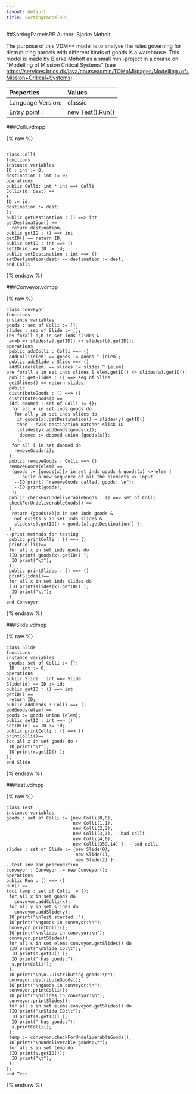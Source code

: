 ```yaml
---
layout: default
title: SortingParcelsPP
---
```


##SortingParcelsPP
Author: Bjarke Møholt


﻿The purpose of this VDM++ model is to analyse the rules governing for
distrubuting parcels with different kinds of goods is a
warehouse. This model is made by Bjarke Møholt as a small mini-project
in a course on "Modelling of Mission Critical Systems" (see
https://services.brics.dk/java/courseadmin/TOMoMi/pages/Modelling+of+Mission+Critical+Systems).


| Properties | Values          |
| :------------ | :---------- |
|Language Version:| classic|
|Entry point     :| new Test().Run()|


###Colli.vdmpp

{% raw %}
~~~

class Colli
functions
instance variables
ID : int := 0;destination : int := 0;
operations
public Colli: int * int ==> ColliColli(id, dest) ==(ID := id;destination := dest;);
public getDestination : () ==> intgetDestination() ==  return destination;
public getID : () ==> intgetID() == return ID;
public setID : int ==> ()setID(id) == ID := id;
public setDestination : int ==> ()setDestination(dest) == destination := dest;
end Colli
~~~
{% endraw %}

###Conveyor.vdmpp

{% raw %}
~~~
class Conveyor
functions
instance variablesgoods : seq of Colli := [];slides : seq of Slide := [];inv forall a,b in set inds slides &  a<>b => slides(a).getID() <> slides(b).getID();
operations
 public addColli : Colli ==> () addColli(elem) == goods := goods ^ [elem];
 public addSlide : Slide ==> () addSlide(elem) == slides := slides ^ [elem]pre forall a in set inds slides & elem.getID() <> slides(a).getID();
 public getSlides : () ==> seq of Slide getSlides() == return slides;
 public distributeGoods : () ==> () distributeGoods() == (dcl doomed : set of Colli := {};  for all x in set inds goods do    for all y in set inds slides do     if goods(x).getDestination() = slides(y).getID()     then --hvis destination matcher slisk ID    (slides(y).addGoods(goods(x));     doomed := doomed union {goods(x)};    );  for all i in set doomed do    removeGoods(i); );
 public removeGoods : Colli ==> () removeGoods(elem) ==  (goods := [goods(x)|x in set inds goods & goods(x) <> elem ]    --build a new sequence of all the elements <> input   --IO`print( "removeGoods called, goods: \n");   --IO`print(goods);  );
 public checkForUndeliverableGoods : () ==> set of Colli checkForUndeliverableGoods() == (  return {goods(x)|x in set inds goods &    not exists s in set inds slides &   slides(s).getID() = goods(x).getDestination() }; );
--print methods for testing public printColli : () ==> () printColli()== for all x in set inds goods do (IO`print( goods(x).getID() );  IO`print("\t"); );
 public printSlides : () ==> () printSlides()== for all x in set inds slides do (IO`print(slides(x).getID() );  IO`print("\t"); );
end Conveyor

~~~
{% endraw %}

###Slide.vdmpp

{% raw %}
~~~
class Slide
functions
instance variables goods: set of Colli := {}; ID : int := 0;
operations
public Slide : int ==> SlideSlide(id) == ID := id;
public getID : () ==> intgetID() == return ID;
public addGoods : Colli ==> ()addGoods(elem) ==goods := goods union {elem};
public setID : int ==> ()setID(id) == ID := id;
public printColli : () ==> ()printColli()==for all x in set goods do ( IO`print("\t"); IO`print(x.getID() ););
end Slide
~~~
{% endraw %}

###test.vdmpp

{% raw %}
~~~
class Test
instance variables
goods : set of Colli := {new Colli(0,0),                         new Colli(1,1),                         new Colli(2,2),                         new Colli(3,3), --bad colli                         new Colli(4,0),                         new Colli(359,14) }; --bad collislides : set of Slide := {new Slide(0),                          new Slide(1),                          new Slide(2) };--test inv and preconditionconveyor : Conveyor := new Conveyor();
operationspublic Run : () ==> ()Run() ==(dcl temp : set of Colli := {}; for all x in set goods do   conveyor.addColli(x);
 for all y in set slides do   conveyor.addSlide(y);
 IO`print("\nTest started..");
 IO`print("\ngoods in conveyor:\n"); conveyor.printColli(); IO`print("\nslides in conveyor:\n"); conveyor.printSlides();
 for all s in set elems conveyor.getSlides() do (IO`print("\nSlide ID:\t");  IO`print(s.getID() );  IO`print(" has goods:");  s.printColli(); );
 IO`print("\n\n..Distributing goods!\n"); conveyor.distributeGoods();
 IO`print("\ngoods in conveyor:\n"); conveyor.printColli(); IO`print("\nslides in conveyor:\n"); conveyor.printSlides();
 for all s in set elems conveyor.getSlides() do (IO`print("\nSlide ID:\t");  IO`print(s.getID() );  IO`print(" has goods:");  s.printColli(); );
 temp := conveyor.checkForUndeliverableGoods();
 IO`print("\nundeliverable goods:\t"); for all s in set temp do (IO`print(s.getID());  IO`print("\t"); );
);
end Test
~~~
{% endraw %}

